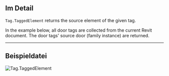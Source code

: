 ## Im Detail
`Tag.TaggedElement` returns the source element of the given tag.

In the example below, all door tags are collected from the current Revit document. The door tags' source door (family instance) are returned.
___
## Beispieldatei

![Tag.TaggedElement](./Revit.Elements.Tag.TaggedElement_img.jpg)
